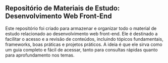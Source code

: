 
## Repositório de Materiais de Estudo: Desenvolvimento Web Front-End

  Este repositório foi criado para armazenar e organizar todo o material de estudo relacionado ao desenvolvimento web front-end. Ele é destinado a facilitar o acesso e a revisão de conteúdos, incluindo tópicos fundamentais, frameworks, boas práticas e projetos práticos. A ideia é que ele sirva como um guia completo e fácil de acessar, tanto para consultas rápidas quanto para aprofundamento nos temas.
